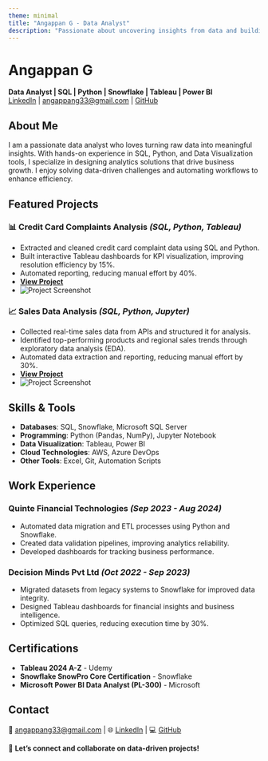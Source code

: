```yaml
---
theme: minimal
title: "Angappan G - Data Analyst"
description: "Passionate about uncovering insights from data and building impactful visualizations."
---
```


# Angappan G
**Data Analyst | SQL | Python | Snowflake | Tableau | Power BI**  
[LinkedIn](http://www.linkedin.com/in/angappan-g-94227415a) | angappang33@gmail.com | [GitHub](https://github.com/yourusername)

## About Me
I am a passionate data analyst who loves turning raw data into meaningful insights. With hands-on experience in SQL, Python, and Data Visualization tools, I specialize in designing analytics solutions that drive business growth. I enjoy solving data-driven challenges and automating workflows to enhance efficiency.

## Featured Projects
### 📊 **Credit Card Complaints Analysis** *(SQL, Python, Tableau)*
- Extracted and cleaned credit card complaint data using SQL and Python.
- Built interactive Tableau dashboards for KPI visualization, improving resolution efficiency by 15%.
- Automated reporting, reducing manual effort by 40%.
- **[View Project](https://github.com/Angappan-G/Credit-Card-Complaints-Analysis.git)**
- ![Project Screenshot](https://github.com/yourusername/credit-card-complaints-analysis/raw/main/screenshot.png)

### 📈 **Sales Data Analysis** *(SQL, Python, Jupyter)*
- Collected real-time sales data from APIs and structured it for analysis.
- Identified top-performing products and regional sales trends through exploratory data analysis (EDA).
- Automated data extraction and reporting, reducing manual effort by 30%.
- **[View Project](https://github.com/yourusername/sales-data-analysis)**
- ![Project Screenshot](https://github.com/yourusername/sales-data-analysis/raw/main/screenshot.png)

## Skills & Tools
- **Databases**: SQL, Snowflake, Microsoft SQL Server
- **Programming**: Python (Pandas, NumPy), Jupyter Notebook
- **Data Visualization**: Tableau, Power BI
- **Cloud Technologies**: AWS, Azure DevOps
- **Other Tools**: Excel, Git, Automation Scripts

## Work Experience
### Quinte Financial Technologies *(Sep 2023 - Aug 2024)*
- Automated data migration and ETL processes using Python and Snowflake.
- Created data validation pipelines, improving analytics reliability.
- Developed dashboards for tracking business performance.

### Decision Minds Pvt Ltd *(Oct 2022 - Sep 2023)*
- Migrated datasets from legacy systems to Snowflake for improved data integrity.
- Designed Tableau dashboards for financial insights and business intelligence.
- Optimized SQL queries, reducing execution time by 30%.

## Certifications
- **Tableau 2024 A-Z** - Udemy
- **Snowflake SnowPro Core Certification** - Snowflake
- **Microsoft Power BI Data Analyst (PL-300)** - Microsoft

## Contact
📧 angappang33@gmail.com | 🌐 [LinkedIn](http://www.linkedin.com/in/angappan-g-94227415a) | 💻 [GitHub](https://github.com/yourusername)

🚀 **Let’s connect and collaborate on data-driven projects!**
